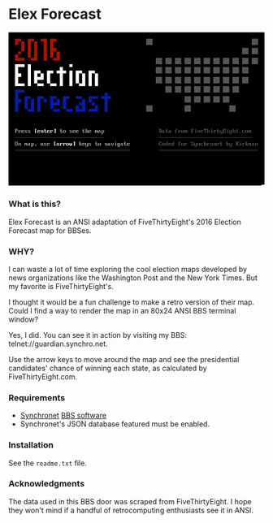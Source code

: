 Elex Forecast
=============

![screenshot](https://raw.githubusercontent.com/Kirkman/elexforecast/master/elexforecast-animation.gif)

### What is this?

Elex Forecast is an ANSI adaptation of FiveThirtyEight's 2016 Election Forecast map for BBSes.

### WHY?

I can waste a lot of time exploring the cool election maps developed by news organizations like the Washington Post and the New York Times. But my favorite is FiveThirtyEight's. 

I thought it would be a fun challenge to make a retro version of their map. Could I find a way to render the map in an 80x24 ANSI BBS terminal window? 

Yes, I did. You can see it in action by visiting my BBS: telnet://guardian.synchro.net.

Use the arrow keys to move around the map and see the presidential candidates' chance of winning each state, as calculated by FiveThirtyEight.com.

### Requirements

- [Synchronet](http://www.synchro.net) [BBS software](http://cvs.synchro.net/cgi-bin/viewcvs.cgi/)
- Synchronet's JSON database featured must be enabled.

### Installation

See the `readme.txt` file.

### Acknowledgments

The data used in this BBS door was scraped from FiveThirtyEight. I hope they won't mind if a handful of retrocomputing enthusiasts see it in ANSI.
